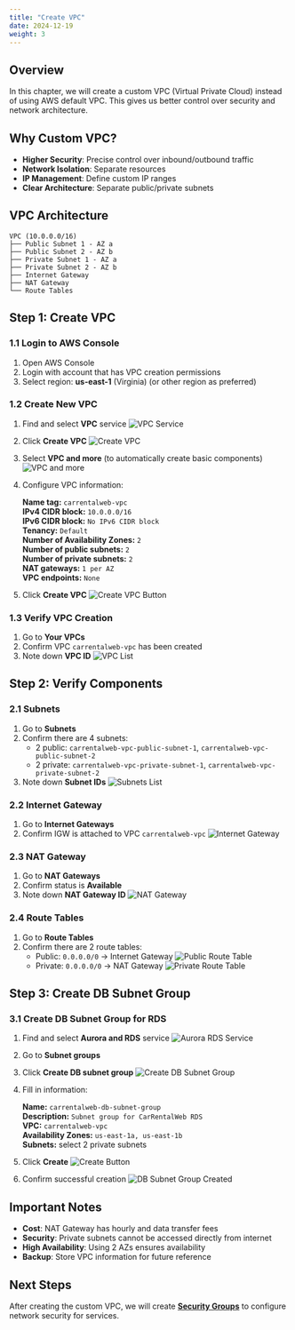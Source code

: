 ```yaml
---
title: "Create VPC"
date: 2024-12-19
weight: 3
---
```


## Overview

In this chapter, we will create a custom VPC (Virtual Private Cloud) instead of using AWS default VPC. This gives us better control over security and network architecture.

## Why Custom VPC?

- **Higher Security**: Precise control over inbound/outbound traffic
- **Network Isolation**: Separate resources
- **IP Management**: Define custom IP ranges
- **Clear Architecture**: Separate public/private subnets

## VPC Architecture

```
VPC (10.0.0.0/16)
├── Public Subnet 1 - AZ a
├── Public Subnet 2 - AZ b
├── Private Subnet 1 - AZ a
├── Private Subnet 2 - AZ b
├── Internet Gateway
├── NAT Gateway
└── Route Tables
```

## Step 1: Create VPC

### 1.1 Login to AWS Console
1. Open AWS Console
2. Login with account that has VPC creation permissions
3. Select region: **us-east-1** (Virginia) (or other region as preferred)

### 1.2 Create New VPC
1. Find and select **VPC** service
![VPC Service](https://kietlqag.github.io/AWS_DeploySpringBoot_EB_Aurora_CICD/images/003/01.png)
2. Click **Create VPC**
![Create VPC](https://kietlqag.github.io/AWS_DeploySpringBoot_EB_Aurora_CICD/images/003/02.png)
3. Select **VPC and more** (to automatically create basic components)
![VPC and more](https://kietlqag.github.io/AWS_DeploySpringBoot_EB_Aurora_CICD/images/003/03.png)
4. Configure VPC information:

    **Name tag:** `carrentalweb-vpc`  
    **IPv4 CIDR block:** `10.0.0.0/16`  
    **IPv6 CIDR block:** `No IPv6 CIDR block`  
    **Tenancy:** `Default`  
    **Number of Availability Zones:** `2`  
    **Number of public subnets:** `2`  
    **Number of private subnets:** `2`  
    **NAT gateways:** `1 per AZ`  
    **VPC endpoints:** `None`

5. Click **Create VPC**
![Create VPC Button](https://kietlqag.github.io/AWS_DeploySpringBoot_EB_Aurora_CICD/images/003/04.png)

### 1.3 Verify VPC Creation
1. Go to **Your VPCs**
2. Confirm VPC `carrentalweb-vpc` has been created
3. Note down **VPC ID**
![VPC List](https://kietlqag.github.io/AWS_DeploySpringBoot_EB_Aurora_CICD/images/003/05.png)

## Step 2: Verify Components

### 2.1 Subnets
1. Go to **Subnets**
2. Confirm there are 4 subnets:
   - 2 public: `carrentalweb-vpc-public-subnet-1`, `carrentalweb-vpc-public-subnet-2`
   - 2 private: `carrentalweb-vpc-private-subnet-1`, `carrentalweb-vpc-private-subnet-2`
3. Note down **Subnet IDs**
![Subnets List](https://kietlqag.github.io/AWS_DeploySpringBoot_EB_Aurora_CICD/images/003/06.png)

### 2.2 Internet Gateway
1. Go to **Internet Gateways**
2. Confirm IGW is attached to VPC `carrentalweb-vpc`
![Internet Gateway](https://kietlqag.github.io/AWS_DeploySpringBoot_EB_Aurora_CICD/images/003/07.png)

### 2.3 NAT Gateway
1. Go to **NAT Gateways**
2. Confirm status is **Available**
3. Note down **NAT Gateway ID**
![NAT Gateway](https://kietlqag.github.io/AWS_DeploySpringBoot_EB_Aurora_CICD/images/003/08.png)

### 2.4 Route Tables
1. Go to **Route Tables**
2. Confirm there are 2 route tables:
   - Public: `0.0.0.0/0` → Internet Gateway
   ![Public Route Table](https://kietlqag.github.io/AWS_DeploySpringBoot_EB_Aurora_CICD/images/003/09.png)
   - Private: `0.0.0.0/0` → NAT Gateway
   ![Private Route Table](https://kietlqag.github.io/AWS_DeploySpringBoot_EB_Aurora_CICD/images/003/10.png)

## Step 3: Create DB Subnet Group

### 3.1 Create DB Subnet Group for RDS
1. Find and select **Aurora and RDS** service
![Aurora RDS Service](https://kietlqag.github.io/AWS_DeploySpringBoot_EB_Aurora_CICD/images/003/11.png)
2. Go to **Subnet groups**
3. Click **Create DB subnet group**
![Create DB Subnet Group](https://kietlqag.github.io/AWS_DeploySpringBoot_EB_Aurora_CICD/images/003/12.png)
4. Fill in information:

    **Name:** `carrentalweb-db-subnet-group`  
    **Description:** `Subnet group for CarRentalWeb RDS`  
    **VPC:** `carrentalweb-vpc`  
    **Availability Zones:** `us-east-1a, us-east-1b`  
    **Subnets:** select 2 private subnets

5. Click **Create**
![Create Button](https://kietlqag.github.io/AWS_DeploySpringBoot_EB_Aurora_CICD/images/003/13.png)
6. Confirm successful creation
![DB Subnet Group Created](https://kietlqag.github.io/AWS_DeploySpringBoot_EB_Aurora_CICD/images/003/14.png)

## Important Notes

- **Cost**: NAT Gateway has hourly and data transfer fees
- **Security**: Private subnets cannot be accessed directly from internet
- **High Availability**: Using 2 AZs ensures availability
- **Backup**: Store VPC information for future reference

## Next Steps

After creating the custom VPC, we will create **[Security Groups](../4-Tao-Security-Groups/)** to configure network security for services. 

